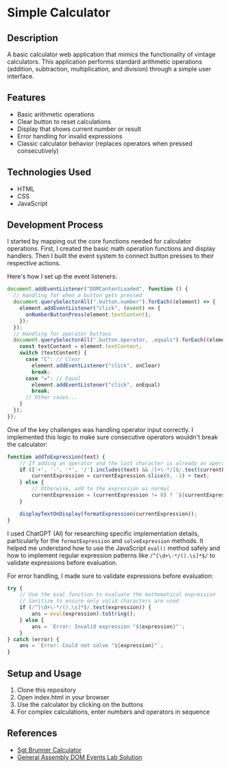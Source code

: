 # Simple Calculator

## Description

A basic calculator web application that mimics the functionality of vintage calculators. This application performs standard arithmetic operations (addition, subtraction, multiplication, and division) through a simple user interface.

## Features

- Basic arithmetic operations
- Clear button to reset calculations
- Display that shows current number or result
- Error handling for invalid expressions
- Classic calculator behavior (replaces operators when pressed consecutively)

## Technologies Used

- HTML
- CSS
- JavaScript

## Development Process

I started by mapping out the core functions needed for calculator operations. First, I created the basic math operation functions and display handlers. Then I built the event system to connect button presses to their respective actions.

Here's how I set up the event listeners:

```javascript
document.addEventListener("DOMContentLoaded", function () {
  // Handling for when a button gets pressed
  document.querySelectorAll(".button.number").forEach((element) => {
    element.addEventListener("click", (event) => {
      onNumberButtonPress(element.textContent);
    });
  });
  // Handling for operator buttons
  document.querySelectorAll(".button.operator, .equals").forEach((element) => {
    const textContent = element.textContent;
    switch (textContent) {
      case "C": // Clear
        element.addEventListener("click", onClear)
        break;
      case "=": // Equal
        element.addEventListener("click", onEqual)
        break;
      // Other cases...
    }
  });
});
```

One of the key challenges was handling operator input correctly. I implemented this logic to make sure consecutive operators wouldn't break the calculator:

```javascript
function addToExpression(text) {
    // If adding an operator and the last character is already an operator, replace it
    if (['+', '-', '*', '/'].includes(text) && /[+\-*/]$/.test(currentExpression)) {
        currentExpression = currentExpression.slice(0, -1) + text;
    } else {
        // Otherwise, add to the expression as normal
        currentExpression = (currentExpression != 0) ? `${currentExpression}${text}` : text;
    }

    displayTextOnDisplay(formatExpression(currentExpression));
}
```

I used ChatGPT (AI) for researching specific implementation details, particularly for the `formatExpression` and `solveExpression` methods. It helped me understand how to use the JavaScript `eval()` method safely and how to implement regular expression patterns like `/^[\d+\-*/().\s]*$/` to validate expressions before evaluation.

For error handling, I made sure to validate expressions before evaluation:

```javascript
try {
    // Use the eval function to evaluate the mathematical expression
    // Sanitize to ensure only valid characters are used
    if (/^[\d+\-*/().\s]*$/.test(expression)) {
        ans = eval(expression).toString();
    } else {
        ans = `Error: Invalid expression "${expression}"`;
    }
} catch (error) {
    ans = `Error: Could not solve "${expression}"`;
}
```

## Setup and Usage

1. Clone this repository
2. Open index.html in your browser
3. Use the calculator by clicking on the buttons
4. For complex calculations, enter numbers and operators in sequence

## References

- [Sgt Brunner Calculator](https://sgtbrunner.github.io/calculator/)
- [General Assembly DOM Events Lab Solution](https://pages.git.generalassemb.ly/modular-curriculum-all-courses/dom-events-lab-solution/)